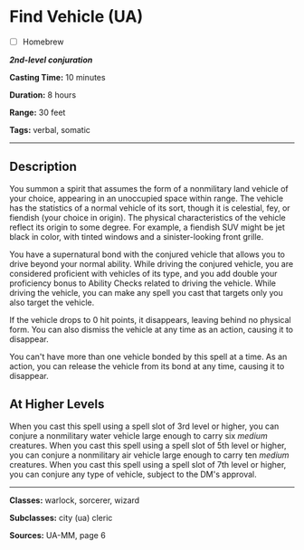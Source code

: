 # Find Vehicle (UA)

- [ ] Homebrew

***2nd-level conjuration***

**Casting Time:** 10 minutes

**Duration:** 8 hours

**Range:** 30 feet

**Tags:** verbal, somatic

---

## Description
You summon a spirit that assumes the form of a nonmilitary land vehicle of your choice, appearing in an unoccupied space within range.
The vehicle has the statistics of a normal vehicle of its sort, though it is celestial, fey, or fiendish (your choice in origin).
The physical characteristics of the vehicle reflect its origin to some degree.
For example, a fiendish SUV might be jet black in color, with tinted windows and a sinister-looking front grille.

You have a supernatural bond with the conjured vehicle that allows you to drive beyond your normal ability.
While driving the conjured vehicle, you are considered proficient with vehicles of its type, and you add double your proficiency bonus to Ability Checks related to driving the vehicle.
While driving the vehicle, you can make any spell you cast that targets only you also target the vehicle.

If the vehicle drops to 0 hit points, it disappears, leaving behind no physical form.
You can also dismiss the vehicle at any time as an action, causing it to disappear.

You can't have more than one vehicle bonded by this spell at a time.
As an action, you can release the vehicle from its bond at any time, causing it to disappear.

## At Higher Levels
When you cast this spell using a spell slot of 3rd level or higher, you can conjure a nonmilitary water vehicle large enough to carry six *medium* creatures.
When you cast this spell using a spell slot of 5th level or higher, you can conjure a nonmilitary air vehicle large enough to carry ten *medium* creatures.
When you cast this spell using a spell slot of 7th level or higher, you can conjure any type of vehicle, subject to the DM's approval.

---

**Classes:** warlock, sorcerer, wizard

**Subclasses:** city (ua) cleric

**Sources:** UA-MM, page 6
